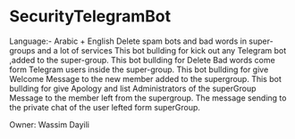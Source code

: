 # SecurityTelegramBot
Language:- Arabic + English
Delete spam bots and bad words in super-groups and a lot of services
This bot bullding for kick out any Telegram bot ,added to the super-group.
This bot bullding for Delete Bad words come form Telegram users inside the super-group.
This bot bullding for give Welcome Message to the new member added to the supergroup.
This bot bullding for give Apology and  list Administrators of the superGroup Message to the member left from the supergroup. The message sending to the private chat of the user lefted form superGroup.

Owner: Wassim Dayili
